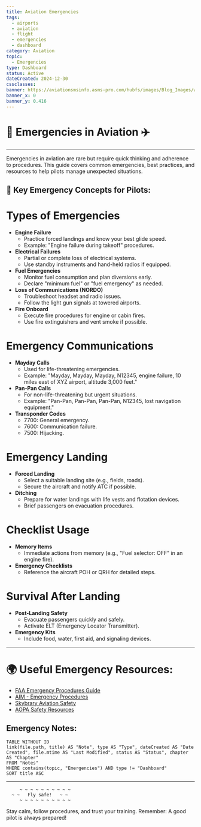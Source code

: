 ```yaml
---
title: Aviation Emergencies
tags:
  - airports
  - aviation
  - flight
  - emergencies
  - dashboard
category: Aviation
topic:
  - Emergencies
type: Dashboard
status: Active
dateCreated: 2024-12-30
cssclasses: 
banner: https://aviationsmsinfo.asms-pro.com/hubfs/images/Blog_Images/what-Emergency-Response-Plans-are-and-why-you-Need-it.png
banner_x: 0
banner_y: 0.416
---
```

# 🚨 Emergencies in Aviation ✈️
___

Emergencies in aviation are rare but require quick thinking and adherence to procedures. This guide covers common emergencies, best practices, and resources to help pilots manage unexpected situations.

## 🛑 Key Emergency Concepts for Pilots:

# Types of Emergencies
- **Engine Failure**
	- Practice forced landings and know your best glide speed.
	- Example: "Engine failure during takeoff" procedures.
- **Electrical Failures**
	- Partial or complete loss of electrical systems.
	- Use standby instruments and hand-held radios if equipped.
- **Fuel Emergencies**
	- Monitor fuel consumption and plan diversions early.
	- Declare "minimum fuel" or "fuel emergency" as needed.
- **Loss of Communications (NORDO)**
	- Troubleshoot headset and radio issues.
	- Follow the light gun signals at towered airports.
- **Fire Onboard**
	- Execute fire procedures for engine or cabin fires.
	- Use fire extinguishers and vent smoke if possible.

# Emergency Communications
- **Mayday Calls**
	- Used for life-threatening emergencies.
	- Example: "Mayday, Mayday, Mayday, N12345, engine failure, 10 miles east of XYZ airport, altitude 3,000 feet."
- **Pan-Pan Calls**
	- For non-life-threatening but urgent situations.
	- Example: "Pan-Pan, Pan-Pan, Pan-Pan, N12345, lost navigation equipment."
- **Transponder Codes**
	- 7700: General emergency.
	- 7600: Communication failure.
	- 7500: Hijacking.

# Emergency Landing
- **Forced Landing**
	- Select a suitable landing site (e.g., fields, roads).
	- Secure the aircraft and notify ATC if possible.
- **Ditching**
	- Prepare for water landings with life vests and flotation devices.
	- Brief passengers on evacuation procedures.

# Checklist Usage
- **Memory Items**
	- Immediate actions from memory (e.g., "Fuel selector: OFF" in an engine fire).
- **Emergency Checklists**
	- Reference the aircraft POH or QRH for detailed steps.

# Survival After Landing
- **Post-Landing Safety**
	- Evacuate passengers quickly and safely.
	- Activate ELT (Emergency Locator Transmitter).
- **Emergency Kits**
	- Include food, water, first aid, and signaling devices.

---

# 🌍 Useful Emergency Resources:
- [FAA Emergency Procedures Guide](https://www.faa.gov/regulations_policies/)
- [AIM - Emergency Procedures](https://www.faa.gov/air_traffic/publications/atpubs/aim_html/chap6.html)
- [Skybrary Aviation Safety](https://www.skybrary.aero/)
- [AOPA Safety Resources](https://www.aopa.org/)

## Emergency Notes:
```dataview  
TABLE WITHOUT ID
link(file.path, title) AS "Note", type AS "Type", dateCreated AS "Date Created", file.mtime AS "Last Modified", status AS "Status", chapter AS "Chapter"
FROM "Notes"
WHERE contains(topic, "Emergencies") AND type != "Dashboard"
SORT title ASC
````

---

```plaintext
     ~ ~ ~ ~ ~ ~ ~ ~ ~ ~
  ~ ~   Fly safe!   ~ ~
     ~ ~ ~ ~ ~ ~ ~ ~ ~ ~
```

Stay calm, follow procedures, and trust your training. Remember: A good pilot is always prepared!